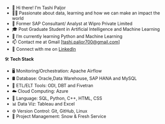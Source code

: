 
- 👋 Hi there! I’m Tashi Paljor
- :man_technologist: Passionate about data, learning and how we can make an impact the world
- 💼 Former SAP Consultant/ Analyst at Wipro Private Limited
- 🎓 Post Graduate Student in Artificial Intelligence and Machine Learning
- 🌱 I’m currently learning Python and Machine Learning
- 📫 Contact me at Gmail [tashi.paljor700@gmail.com]
- :link: Connect with me on [LinkedIn](https://www.linkedin.com/in/tashipaljor/)


:hammer_and_wrench: **Tech Stack**


- :desktop_computer: Monitoring/Orchestration: Apache Airflow
- 🛢  Database: Oracle,Data Warehouse, SAP HANA and MySQL
- :hammer: ETL/ELT Tools: ODI, DBT and Fivetran
- :cloud: Cloud Computing: Azure
- :wrench:  Language: SQL, Python, C++, HTML, CSS
- :bar_chart: Data Viz: Tableau and Excel
- :gear: Version Control: Git, GitHub, Linux
- :memo: Project Management: Snow & Fresh Service
